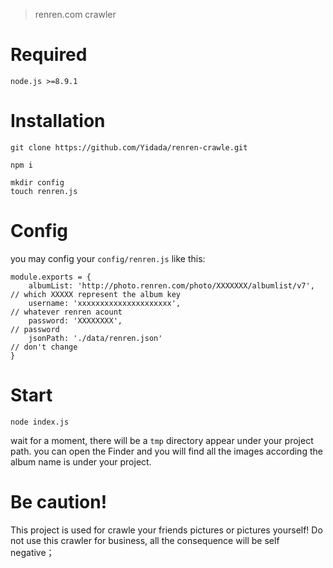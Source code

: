 > renren.com crawler

# Required
```
node.js >=8.9.1
```

# Installation
```
git clone https://github.com/Yidada/renren-crawle.git

npm i

mkdir config
touch renren.js
```

# Config
you may config your `config/renren.js` like this:
```
module.exports = {
    albumList: 'http://photo.renren.com/photo/XXXXXXX/albumlist/v7',  // which XXXXX represent the album key 
    username: 'xxxxxxxxxxxxxxxxxxxxx',                                // whatever renren acount
    password: 'XXXXXXXX',                                             // password
    jsonPath: './data/renren.json'                                    // don't change 
}
```

# Start
```
node index.js
```

wait for a moment, there will be a `tmp` directory appear under your project path.
you can open the Finder and you will find all the images according the album name is under your project.


# Be caution!
This project is used for crawle your friends pictures or pictures yourself!
Do not use this crawler for business, all the consequence will be self negative；

